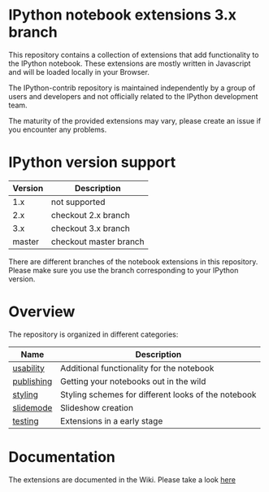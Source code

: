 IPython notebook extensions 3.x branch
===========================
This repository contains a collection of extensions that add functionality to the IPython notebook.
These extensions are mostly written in Javascript and will be loaded locally in your Browser.

The IPython-contrib repository is maintained independently by a group of users and developers and not officially related to the IPython development team.

The maturity of the provided extensions may vary, please create an issue if you encounter any problems.

IPython version support
=======================

| Version | Description |
|--------|-------------|
| 1.x    | not supported |
| 2.x    | checkout 2.x branch |
| 3.x    | checkout 3.x branch |
| master | checkout master branch |

There are different branches of the notebook extensions in this repository.
Please make sure you use the branch corresponding to your IPython version.

Overview
===========================
The repository is organized in different categories: 

| Name | Description |
|------------|-------------|
| [usability](https://github.com/ipython-contrib/IPython-notebook-extensions/wiki#usability)  | Additional functionality for the notebook            |
| [publishing](https://github.com/ipython-contrib/IPython-notebook-extensions/wiki#publishing) | Getting your notebooks out in the wild               |
| [styling](https://github.com/ipython-contrib/IPython-notebook-extensions/wiki#styling)    | Styling schemes for different looks of the notebook  |
| [slidemode](https://github.com/ipython-contrib/IPython-notebook-extensions/wiki#slidemode)  | Slideshow creation                                   |
| [testing](https://github.com/ipython-contrib/IPython-notebook-extensions/wiki#testing)    | Extensions in a early stage                          |
 
Documentation
=============
The extensions are documented in the Wiki. Please take a look [here](https://github.com/ipython-contrib/IPython-notebook-extensions/wiki)

